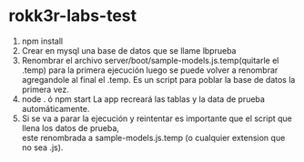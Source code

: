 # rokk3r-labs-test

1) npm install
2) Crear en mysql una base de datos que se llame lbprueba
3) Renombrar el archivo server/boot/sample-models.js.temp(quitarle el .temp) para la primera ejecución luego se puede
   volver a renombrar agregandole al final el .temp. Es un script para poblar la base de datos la primera vez.
4) node . ó npm start La app recreará las tablas y la data de prueba automáticamente.
5) Si se va a parar la ejecución y reintentar es importante que el script que llena los datos de prueba,  
   este renombrada a sample-models.js.temp (o cualquier extension que no sea .js).
